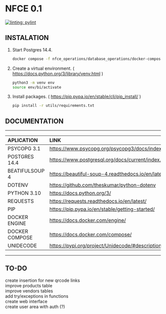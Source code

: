 # NFCE 0.1

[![linting: pylint](https://img.shields.io/badge/linting-pylint-yellowgreen)](https://github.com/PyCQA/pylint)

## INSTALATION

1. Start Postgres 14.4.

    ```sh
    docker compose -f nfce_operations/database_operations/docker-compose.yml up
    ```

2. Create a virtual environment. ( <https://docs.python.org/3/library/venv.html> )

    ```sh
    python3 -m venv env
    source env/bi/activate
    ```

3. Install packages. ( <https://pip.pypa.io/en/stable/cli/pip_install/> )

    ```sh
    pip install -r utils/requirements.txt
    ```

## DOCUMENTATION

---
|APLICATION         |LINK
|:---               |:---
|PSYCOPG 3.1        | <https://www.psycopg.org/psycopg3/docs/index.html>
|POSTGRES 14.4      | <https://www.postgresql.org/docs/current/index.html>
|BEATIFULSOUP 4     | <https://beautiful-soup-4.readthedocs.io/en/latest/#>
|DOTENV             | <https://github.com/theskumar/python-dotenv>
|PYTHON 3.10        | <https://docs.python.org/3/>
|REQUESTS           | <https://requests.readthedocs.io/en/latest/>
|PIP                | <https://pip.pypa.io/en/stable/getting-started/>
|DOCKER ENGINE      | <https://docs.docker.com/engine/>
|DOCKER COMPOSE     | <https://docs.docker.com/compose/>
|UNIDECODE          | <https://pypi.org/project/Unidecode/#description>

---

## TO-DO

create insertion for new qrcode links  
improve products table  
improve vendors tables  
add try/exceptions in functions  
create web interface  
create user area with auth (?)  
